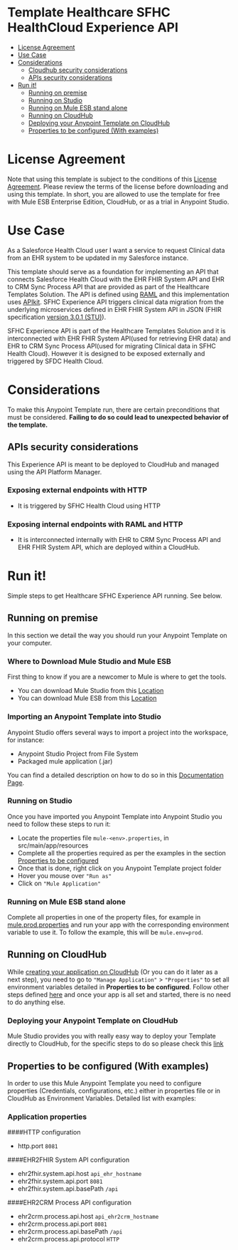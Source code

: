 # Template Healthcare SFHC HealthCloud Experience API

+ [License Agreement](#licenseagreement)
+ [Use Case](#usecase)
+ [Considerations](#considerations)
	* [Cloudhub security considerations](#cloudhubsecurityconsiderations)
	* [APIs security considerations](#apissecurityconsiderations)
+ [Run it!](#runit)
	* [Running on premise](#runonopremise)
	* [Running on Studio](#runonstudio)
	* [Running on Mule ESB stand alone](#runonmuleesbstandalone)
	* [Running on CloudHub](#runoncloudhub)
	* [Deploying your Anypoint Template on CloudHub](#deployingyouranypointtemplateoncloudhub)
	* [Properties to be configured (With examples)](#propertiestobeconfigured)

# License Agreement <a name="licenseagreement"/>
Note that using this template is subject to the conditions of this [License Agreement](AnypointTemplateLicense.pdf).
Please review the terms of the license before downloading and using this template. In short, you are allowed to use the template for free with Mule ESB Enterprise Edition, CloudHub, or as a trial in Anypoint Studio.

# Use Case <a name="usecase"/>

As a Salesforce Health Cloud user I want a service to request Clinical data from an EHR system to be updated in my Salesforce instance.

This template should serve as a foundation for implementing an API that connects Salesforce Health Cloud with the EHR FHIR System API and EHR to CRM Sync Process API that are provided as part of the Healthcare Templates Solution. The API is defined using [RAML](https://docs.mulesoft.com/anypoint-platform-for-apis/walkthrough-design-existing#about-raml) and this implementation uses [APIkit](https://docs.mulesoft.com/apikit/4.x/apikit-4-index). SFHC Experience API triggers clinical data migration from the underlying microservices defined in EHR FHIR System API in JSON (FHIR specification [version 3.0.1 (STU)](http://hl7.org/fhir/)).

SFHC Experience API is part of the Healthcare Templates Solution and it is interconnected with EHR FHIR System API(used for retrieving EHR data) and EHR to CRM Sync Process API(used for migrating Clinical data in SFHC Health Cloud). However it is designed to be exposed externally and triggered by SFDC Health Cloud.

# Considerations <a name="considerations"/>

To make this Anypoint Template run, there are certain preconditions that must be considered. **Failing to do so could lead to unexpected behavior of the template.**

## APIs security considerations <a name="apissecurityconsiderations"/>
This Experience API is meant to be deployed to CloudHub and managed using the API Platform Manager.

### Exposing external endpoints with HTTP
+ It is triggered by SFHC Health Cloud using HTTP

### Exposing internal endpoints with RAML and HTTP
+ It is interconnected internally with EHR to CRM Sync Process API and EHR FHIR System API, which are deployed within a CloudHub.

# Run it! <a name="runit"/>
Simple steps to get Healthcare SFHC Experience API running.
See below.

## Running on premise <a name="runonopremise"/>
In this section we detail the way you should run your Anypoint Template on your computer.


### Where to Download Mule Studio and Mule ESB
First thing to know if you are a newcomer to Mule is where to get the tools.

+ You can download Mule Studio from this [Location](http://www.mulesoft.com/platform/mule-studio)
+ You can download Mule ESB from this [Location](http://www.mulesoft.com/platform/soa/mule-esb-open-source-esb)

### Importing an Anypoint Template into Studio
Anypoint Studio offers several ways to import a project into the workspace, for instance: 

+ Anypoint Studio Project from File System
+ Packaged mule application (.jar)

You can find a detailed description on how to do so in this [Documentation Page](https://docs.mulesoft.com/studio/7.2/import-export-packages).

### Running on Studio <a name="runonstudio"/>
Once you have imported you Anypoint Template into Anypoint Studio you need to follow these steps to run it:

+ Locate the properties file `mule-<env>.properties`, in src/main/app/resources
+ Complete all the properties required as per the examples in the section [Properties to be configured](#propertiestobeconfigured)
+ Once that is done, right click on you Anypoint Template project folder 
+ Hover you mouse over `"Run as"`
+ Click on  `"Mule Application"`

### Running on Mule ESB stand alone <a name="runonmuleesbstandalone"/>
Complete all properties in one of the property files, for example in [mule.prod.properties](../master/src/main/resources/mule.prod.properties) and run your app with the corresponding environment variable to use it. To follow the example, this will be `mule.env=prod`. 

## Running on CloudHub <a name="runoncloudhub"/>
While [creating your application on CloudHub](http://www.mulesoft.org/documentation/display/current/Hello+World+on+CloudHub) (Or you can do it later as a next step), you need to go to `"Manage Application"` > `"Properties"` to set all environment variables detailed in **Properties to be configured**.
Follow other steps defined [here](#runonpremise) and once your app is all set and started, there is no need to do anything else.

### Deploying your Anypoint Template on CloudHub <a name="deployingyouranypointtemplateoncloudhub"/>
Mule Studio provides you with really easy way to deploy your Template directly to CloudHub, for the specific steps to do so please check this [link](https://docs.mulesoft.com/runtime-manager/deploying-to-cloudhub)

## Properties to be configured (With examples) <a name="propertiestobeconfigured"/>
In order to use this Mule Anypoint Template you need to configure properties (Credentials, configurations, etc.) either in properties file or in CloudHub as Environment Variables. Detailed list with examples:
### Application properties

####HTTP configuration
+ http.port `8081`

####EHR2FHIR System API configuration
+ ehr2fhir.system.api.host `api_ehr_hostname`
+ ehr2fhir.system.api.port `8081` 
+ ehr2fhir.system.api.basePath `/api`

####EHR2CRM Process API configuration
+ ehr2crm.process.api.host `api_ehr2crm_hostname`
+ ehr2crm.process.api.port `8081` 
+ ehr2crm.process.api.basePath `/api`
+ ehr2crm.process.api.protocol `HTTP`